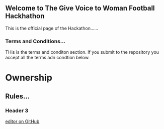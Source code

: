 ## Welcome to The Give Voice to Woman Football Hackhathon

This is the official page of the Hackathon......



### Terms and Conditions...

THis is the terms and conditon section.
If you submit to the repository you accept all the terms adn condtion below.

# Ownership
## Rules...
### Header 3

[editor on GitHub](https://github.com/carlotorniai/HackathonGivevoicetoWomanFootball/edit/master/index.md) 
